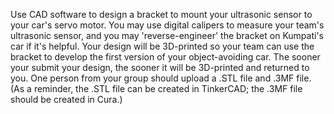 Use CAD software to design a bracket to mount your ultrasonic sensor to your car's servo motor. You may use digital calipers to measure your team's ultrasonic sensor, and you may 'reverse-engineer' the bracket on Kumpati's car if it's helpful.
Your design will be 3D-printed so your team can use the bracket to develop the first version of your object-avoiding car. The sooner your submit your design, the sooner it will be 3D-printed and returned to you.
One person from your group should upload a .STL file and .3MF file. (As a reminder, the .STL file can be created in TinkerCAD; the .3MF file should be created in Cura.)
